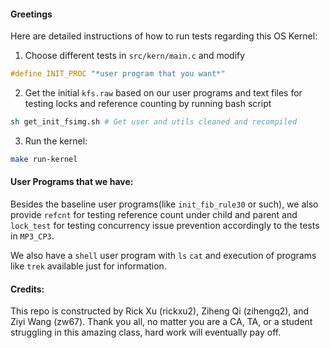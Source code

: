 
#### Greetings

Here are detailed instructions of how to run tests regarding this OS Kernel:



1. Choose different tests in `src/kern/main.c` and modify 

```c
#define INIT_PROC "*user program that you want*"
```

2. Get the initial `kfs.raw` based on our user programs and text files for testing locks and reference counting by running bash script

```bash
sh get_init_fsimg.sh # Get user and utils cleaned and recompiled
```

3. Run the kernel:

```bash
make run-kernel
```



#### User Programs that we have:

Besides the baseline user programs(like `init_fib_rule30` or such), we also provide `refcnt` for testing reference count under child and parent and `lock_test` for testing concurrency issue prevention accordingly to the tests in `MP3_CP3`.

We also have a `shell` user program with `ls` `cat` and execution of programs like `trek` available just for information.

#### Credits:

This repo is constructed by Rick Xu (rickxu2), Ziheng Qi (zihengq2), and Ziyi Wang (zw67). Thank you all, no matter you are a CA, TA, or a student struggling in this amazing class, hard work will eventually pay off.
